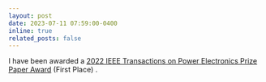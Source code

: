 ```yaml
---
layout: post
date: 2023-07-11 07:59:00-0400
inline: true
related_posts: false
---
```


I have been awarded a [2022 IEEE Transactions on Power Electronics Prize Paper Award](https://www.ieee-pels.org/awards/pels-publications/tpel-prize-paper) (First Place) .
